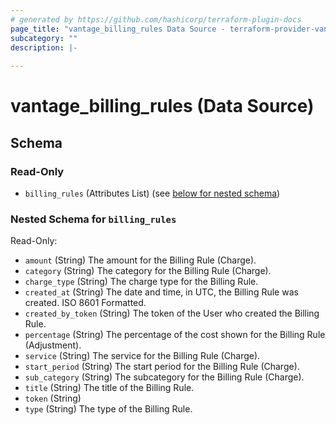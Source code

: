 ```yaml
---
# generated by https://github.com/hashicorp/terraform-plugin-docs
page_title: "vantage_billing_rules Data Source - terraform-provider-vantage"
subcategory: ""
description: |-
  
---
```


# vantage_billing_rules (Data Source)





<!-- schema generated by tfplugindocs -->
## Schema

### Read-Only

- `billing_rules` (Attributes List) (see [below for nested schema](#nestedatt--billing_rules))

<a id="nestedatt--billing_rules"></a>
### Nested Schema for `billing_rules`

Read-Only:

- `amount` (String) The amount for the Billing Rule (Charge).
- `category` (String) The category for the Billing Rule (Charge).
- `charge_type` (String) The charge type for the Billing Rule.
- `created_at` (String) The date and time, in UTC, the Billing Rule was created. ISO 8601 Formatted.
- `created_by_token` (String) The token of the User who created the Billing Rule.
- `percentage` (String) The percentage of the cost shown for the Billing Rule (Adjustment).
- `service` (String) The service for the Billing Rule (Charge).
- `start_period` (String) The start period for the Billing Rule (Charge).
- `sub_category` (String) The subcategory for the Billing Rule (Charge).
- `title` (String) The title of the Billing Rule.
- `token` (String)
- `type` (String) The type of the Billing Rule.


